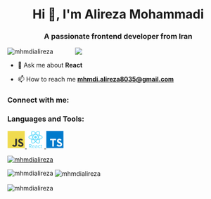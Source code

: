 <h1 align="center">Hi 👋, I'm Alireza Mohammadi</h1>
<h3 align="center">A passionate frontend developer from Iran</h3>

<img align="right" width='350' src='https://camo.githubusercontent.com/5ddf73ad3a205111cf8c686f687fc216c2946a75005718c8da5b837ad9de78c9/68747470733a2f2f7468756d62732e6766796361742e636f6d2f4576696c4e657874446576696c666973682d736d616c6c2e676966'/>

<p align="left"> <img src="https://komarev.com/ghpvc/?username=mhmdialireza&label=Profile%20views&color=0e75b6&style=flat" alt="mhmdialireza" /> </p>

- 💬 Ask me about **React**

- 📫 How to reach me **mhmdi.alireza8035@gmail.com**

<h3 align="left">Connect with me:</h3>
<p align="left">
</p>

<h3 align="left">Languages and Tools:</h3>
<p align="left"> <a href="https://developer.mozilla.org/en-US/docs/Web/JavaScript" target="_blank" rel="noreferrer"> <img src="https://raw.githubusercontent.com/devicons/devicon/master/icons/javascript/javascript-original.svg" alt="javascript" width="40" height="40"/> </a> <a href="https://reactjs.org/" target="_blank" rel="noreferrer"> <img src="https://raw.githubusercontent.com/devicons/devicon/master/icons/react/react-original-wordmark.svg" alt="react" width="40" height="40"/> </a> <a href="https://www.typescriptlang.org/" target="_blank" rel="noreferrer"> <img src="https://raw.githubusercontent.com/devicons/devicon/master/icons/typescript/typescript-original.svg" alt="typescript" width="40" height="40"/> </a> </p>

<p align="left"> <a href="https://github.com/ryo-ma/github-profile-trophy"><img src="https://github-profile-trophy.vercel.app/?username=mhmdialireza" alt="mhmdialireza" /></a> </p>

<p><img align="left" src="https://github-readme-stats.vercel.app/api/top-langs?username=mhmdialireza&show_icons=true&locale=en&layout=compact" alt="mhmdialireza" /></p>

<p>&nbsp;<img align="center" src="https://github-readme-stats.vercel.app/api?username=mhmdialireza&show_icons=true&locale=en" alt="mhmdialireza" /></p>

<p><img align="center" src="https://github-readme-streak-stats.herokuapp.com/?user=mhmdialireza&" alt="mhmdialireza" /></p>
